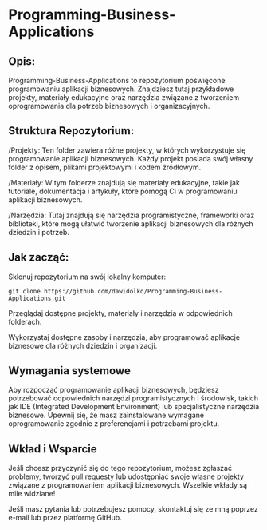# Programming-Business-Applications

## **Opis:**
Programming-Business-Applications to repozytorium poświęcone programowaniu aplikacji biznesowych. Znajdziesz tutaj przykładowe projekty, materiały edukacyjne oraz narzędzia związane z tworzeniem oprogramowania dla potrzeb biznesowych i organizacyjnych.

## **Struktura Repozytorium:**
/Projekty: Ten folder zawiera różne projekty, w których wykorzystuje się programowanie aplikacji biznesowych. Każdy projekt posiada swój własny folder z opisem, plikami projektowymi i kodem źródłowym.

/Materiały: W tym folderze znajdują się materiały edukacyjne, takie jak tutoriale, dokumentacja i artykuły, które pomogą Ci w programowaniu aplikacji biznesowych.

/Narzędzia: Tutaj znajdują się narzędzia programistyczne, frameworki oraz biblioteki, które mogą ułatwić tworzenie aplikacji biznesowych dla różnych dziedzin i potrzeb.

## **Jak zacząć:**

Sklonuj repozytorium na swój lokalny komputer:
```
git clone https://github.com/dawidolko/Programming-Business-Applications.git
```

Przeglądaj dostępne projekty, materiały i narzędzia w odpowiednich folderach.

Wykorzystaj dostępne zasoby i narzędzia, aby programować aplikacje biznesowe dla różnych dziedzin i organizacji.

## **Wymagania systemowe**
Aby rozpocząć programowanie aplikacji biznesowych, będziesz potrzebować odpowiednich narzędzi programistycznych i środowisk, takich jak IDE (Integrated Development Environment) lub specjalistyczne narzędzia biznesowe. Upewnij się, że masz zainstalowane wymagane oprogramowanie zgodnie z preferencjami i potrzebami projektu.

## **Wkład i Wsparcie**
Jeśli chcesz przyczynić się do tego repozytorium, możesz zgłaszać problemy, tworzyć pull requesty lub udostępniać swoje własne projekty związane z programowaniem aplikacji biznesowych. Wszelkie wkłady są mile widziane!

Jeśli masz pytania lub potrzebujesz pomocy, skontaktuj się ze mną poprzez e-mail lub przez platformę GitHub.

